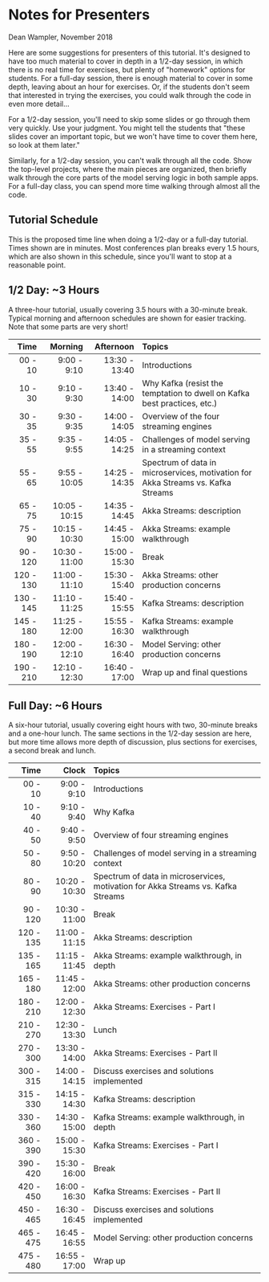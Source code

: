 # Notes for Presenters

Dean Wampler, November 2018

Here are some suggestions for presenters of this tutorial. It's designed to have too much material to cover in depth in a 1/2-day session, in which there is no real time for exercises, but plenty of "homework" options for students. For a full-day session, there is enough material to cover in some depth, leaving about an hour for exercises. Or, if the students don't seem that interested in trying the exercises, you could walk through the code in even more detail...

For a 1/2-day session, you'll need to skip some slides or go through them very quickly. Use your judgment. You might tell the students that "these slides cover an important topic, but we won't have time to cover them here, so look at them later."

Similarly, for a 1/2-day session, you can't walk through all the code. Show the top-level projects, where the main pieces are organized, then briefly walk through the core parts of the model serving logic in both sample apps. For a full-day class, you can spend more time walking through almost all the code.

## Tutorial Schedule

This is the proposed time line when doing a 1/2-day or a full-day tutorial. Times shown are in minutes. Most conferences plan breaks every 1.5 hours, which are also shown in this schedule, since you'll want to stop at a reasonable point.

## 1/2 Day: ~3 Hours

A three-hour tutorial, usually covering 3.5 hours with a 30-minute break. Typical morning and afternoon schedules are shown for easier tracking. Note that some parts are very short!

| Time      | Morning       | Afternoon     | Topics |
| --------: | ------------: | ------------: | :----- |
|  00 -  10 |  9:00 -  9:10 | 13:30 - 13:40 | Introductions  |
|  10 -  30 |  9:10 -  9:30 | 13:40 - 14:00 | Why Kafka (resist the temptation to dwell on Kafka best practices, etc.) |
|  30 -  35 |  9:30 -  9:35 | 14:00 - 14:05 | Overview of the four streaming engines  |
|  35 -  55 |  9:35 -  9:55 | 14:05 - 14:25 | Challenges of model serving in a streaming context  |
|  55 -  65 |  9:55 - 10:05 | 14:25 - 14:35 | Spectrum of data in microservices, motivation for Akka Streams vs. Kafka Streams  |
|  65 -  75 | 10:05 - 10:15 | 14:35 - 14:45 | Akka Streams: description  |
|  75 -  90 | 10:15 - 10:30 | 14:45 - 15:00 | Akka Streams: example walkthrough  |
|  90 - 120 | 10:30 - 11:00 | 15:00 - 15:30 | Break  |
| 120 - 130 | 11:00 - 11:10 | 15:30 - 15:40 | Akka Streams: other production concerns  |
| 130 - 145 | 11:10 - 11:25 | 15:40 - 15:55 | Kafka Streams: description  |
| 145 - 180 | 11:25 - 12:00 | 15:55 - 16:30 | Kafka Streams: example walkthrough  |
| 180 - 190 | 12:00 - 12:10 | 16:30 - 16:40 | Model Serving: other production concerns  |
| 190 - 210 | 12:10 - 12:30 | 16:40 - 17:00 | Wrap up and final questions  |


## Full Day: ~6 Hours

A six-hour tutorial, usually covering eight hours with two, 30-minute breaks and a one-hour lunch. The same sections in the 1/2-day session are here, but more time allows more depth of discussion, plus sections for exercises, a second break and lunch.

| Time      | Clock         | Topics |
| --------: | ------------: | :----- |
|  00 -  10 |  9:00 -  9:10 | Introductions  |
|  10 -  40 |  9:10 -  9:40 | Why Kafka  |
|  40 -  50 |  9:40 -  9:50 | Overview of four streaming engines  |
|  50 -  80 |  9:50 - 10:20 | Challenges of model serving in a streaming context  |
|  80 -  90 | 10:20 - 10:30 | Spectrum of data in microservices, motivation for Akka Streams vs. Kafka Streams  |
|  90 - 120 | 10:30 - 11:00 | Break  |
| 120 - 135 | 11:00 - 11:15 | Akka Streams: description  |
| 135 - 165 | 11:15 - 11:45 | Akka Streams: example walkthrough, in depth  |
| 165 - 180 | 11:45 - 12:00 | Akka Streams: other production concerns  |
| 180 - 210 | 12:00 - 12:30 | Akka Streams: Exercises - Part I |
| 210 - 270 | 12:30 - 13:30 | Lunch  |
| 270 - 300 | 13:30 - 14:00 | Akka Streams: Exercises - Part II |
| 300 - 315 | 14:00 - 14:15 | Discuss exercises and solutions implemented  |
| 315 - 330 | 14:15 - 14:30 | Kafka Streams: description  |
| 330 - 360 | 14:30 - 15:00 | Kafka Streams: example walkthrough, in depth  |
| 360 - 390 | 15:00 - 15:30 | Kafka Streams: Exercises - Part I |
| 390 - 420 | 15:30 - 16:00 | Break  |
| 420 - 450 | 16:00 - 16:30 | Kafka Streams: Exercises - Part II  |
| 450 - 465 | 16:30 - 16:45 | Discuss exercises and solutions implemented  |
| 465 - 475 | 16:45 - 16:55 | Model Serving: other production concerns  |
| 475 - 480 | 16:55 - 17:00 | Wrap up  |
